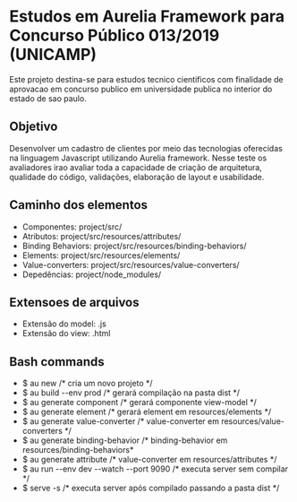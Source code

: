 # Estudos em Aurelia Framework para Concurso Público 013/2019 (UNICAMP)
Este projeto destina-se para estudos tecnico cientificos com finalidade de aprovacao em concurso publico em universidade publica no interior do estado de sao paulo.

## Objetivo
Desenvolver um cadastro de clientes por meio das tecnologias oferecidas na linguagem Javascript utilizando Aurelia framework. Nesse teste os avaliadores irao avaliar toda a capacidade de criação de arquitetura, qualidade do código, validações, elaboração de layout e usabilidade.

## Caminho dos elementos
- Componentes: 	project/src/
- Atributos:		project/src/resources/attributes/
- Binding Behaviors:	project/src/resources/binding-behaviors/
- Elements:		project/src/resources/elements/
- Value-converters:	project/src/resources/value-converters/
- Depedências:		project/node_modules/

## Extensoes de arquivos
- Extensão do model: 		.js
- Extensão do view: 		.html

## Bash commands
- $ au new   <nome>					/* cria um novo projeto */
- $ au build  --env prod				/* gerará compilação na pasta dist */
- $ au generate component <nome>			/* gerará componente view-model */
- $ au generate element <nome>			/* gerará element em resources/elements */
- $ au generate value-converter <nome>	 	/* value-converter em resources/value-converters */
- $ au generate binding-behavior <nome> 	/* binding-behavior em resources/binding-behaviors*
- $ au generate attribute <nome>		 	/* value-converter em resources/attributes */
- $ au run   --env dev    --watch   --port 9090		   /* executa server sem compilar  */
- $ serve 	-s   <folder> 		/* executa server após compilado passando a pasta dist */
